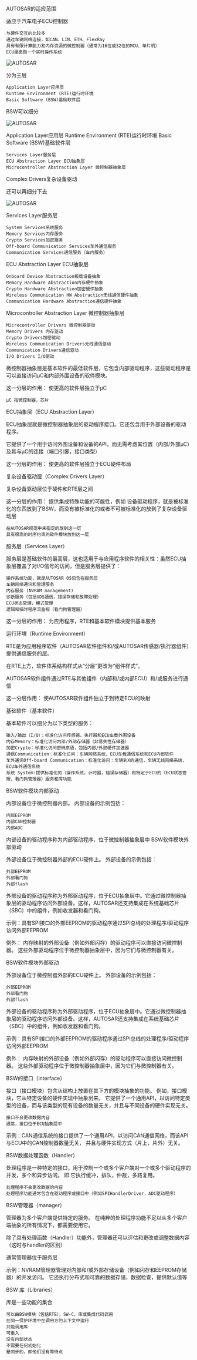 AUTOSAR的适应范围

适应于汽车电子ECU控制器

    与硬件交互的比较多
    通过车辆网络连接，如CAN、LIN、ETH、FlexRay
    具有有限计算能力和内存资源的微控制器（通常为16位或32位的MCU、单片机）
    ECU里面跑一个实时操作系统

![AUTOSAR](Image/img_53.png)

分为三层

    Application Layer应用层
    Runtime Environment (RTE)运行时环境
    Basic Software (BSW)基础软件层

BSW可以细分

![AUTOSAR](Image/img_54.png)

Application Layer应用层
Runtime Environment (RTE)运行时环境
Basic Software (BSW)基础软件层

    Services Layer服务层
    ECU Abstraction Layer ECU抽象层
    Microcontroller Abstraction Layer 微控制器抽象层

Complex Drivers复杂设备驱动

还可以再细分下去

![AUTOSAR](Image/img_55.png)

Services Layer服务层

    System Services系统服务
    Memory Services内存服务
    Crypto Services加密服务
    Off-board Communication Services车外通信服务
    Communication Services通信服务（车内服务）

ECU Abstraction Layer ECU抽象层

    Onboard Device Abstraction板载设备抽象
    Memory Hardware Abstraction内存硬件抽象
    Crypto Hardware Abstraction加密硬件抽象
    Wireless Communication HW Abstraction无线通信硬件抽象
    Communication Hardware Abstraction通信硬件抽象

Microcontroller Abstraction Layer 微控制器抽象层

    Microcontroller Drivers 微控制器驱动
    Memory Drivers 内存驱动
    Crypto Drivers加密驱动
    Wireless Communication Drivers无线通信驱动
    Communication Drivers通信驱动
    I/O Drivers I/O驱动

微控制器抽象层是基本软件的最低软件层，它包含内部驱动程序，这些驱动程序是可以直接访问µC和内部外围设备的软件模块。

这一分层的作用：
使更高的软件层独立于µC

    µC 指微控制器，芯片

ECU抽象层（ECU Abstraction Layer）

ECU抽象层就是微控制器抽象层的驱动程序接口。它还包含用于外部设备的驱动程序。

它提供了一个用于访问外围设备和设备的API，而无需考虑其位置（内部/外部µC）及其与µC的连接（端口引脚，接口类型）

这一分层的作用：
使更高的软件层独立于ECU硬件布局

复杂设备驱动层（Complex Drivers Layer）

复杂设备驱动层位于硬件和RTE层之间

这一分层的作用：
提供集成特殊功能的可能性，例如 设备驱动程序，就是被标准化的东西放到了BSW，而没有被标准化的或者不可被标准化的放到了复杂设备驱动层

    在AUTOSAR规范中未指定的放到这一层
    具有很高的时序约束的软件模块放到这一层

服务层（Services Layer）

服务层是基础软件的最高层，这也适用于与应用程序软件的相关性：虽然ECU抽象层覆盖了对I/O信号的访问，但是服务层提供了：

    操作系统功能，就是AUTOSAR OS包含在服务层
    车辆网络通讯和管理服务
    内存服务 (NVRAM management)
    诊断服务（包括UDS通信，错误存储和故障处理）
    ECU状态管理，模式管理
    逻辑和临时程序流监视（看门狗管理器）

这一分层的作用：
为应用程序，RTE和基本软件模块提供基本服务

运行环境（Runtime Environment）

RTE是为应用程序软件（AUTOSAR软件组件和/或AUTOSAR传感器/执行器组件）提供通信服务的层。

在RTE上方，软件体系结构样式从“分层”更改为“组件样式”。

AUTOSAR软件组件通过RTE与其他组件（内部和/或内部ECU）和/或服务进行通信

这一分层作用：
使AUTOSAR软件组件独立于到特定ECU的映射

基础软件（基本软件）

基本软件可以细分为以下类型的服务：

    输入/输出（I/O）：标准化访问传感器，执行器和ECU车载外围设备
    内存Memory：标准化访问内部/外部存储器（非易失性存储器）
    加密Crypto：标准化访问密码原语，包括内部/外部硬件加速器
    通信Communication：标准化访问：车辆网络系统，ECU车载通信系统和ECU内部软件
    车外通讯Off-board Communication：标准化访问：车辆到X的通信，车辆无线网络系统，ECU车外通信系统
    系统 System:提供标准化的（操作系统，计时器，错误存储器）和特定于ECU的（ECU状态管理，看门狗管理器）服务和库功能


BSW软件模块内部驱动

内部设备位于微控制器内部。 内部设备的示例包括：

    内部EEPROM
    内部CAN控制器
    内部ADC

内部设备的驱动程序称为内部驱动程序，位于微控制器抽象层中
BSW软件模块外部驱动

外部设备位于微控制器外部的ECU硬件上。 外部设备的示例包括：

    外部EEPROM
    外部看门狗
    外部flash

外部设备的驱动程序称为外部驱动程序，位于ECU抽象层中。它通过微控制器抽象层的驱动程序访问外部设备。这样，AUTOSAR还支持集成在系统基础芯片（SBC）中的组件，例如收发器和看门狗。

示例：具有SPI接口的外部EEPROM的驱动程序通过SPI总线的处理程序/驱动程序访问外部EEPROM

例外：
内存映射的外部设备（例如外部闪存）的驱动程序可以直接访问微控制器。 这些外部驱动程序位于微控制器抽象层中，因为它们与微控制器有关。

BSW软件模块外部驱动

外部设备位于微控制器外部的ECU硬件上。 外部设备的示例包括：

    外部EEPROM
    外部看门狗
    外部flash

外部设备的驱动程序称为外部驱动程序，位于ECU抽象层中。它通过微控制器抽象层的驱动程序访问外部设备。这样，AUTOSAR还支持集成在系统基础芯片（SBC）中的组件，例如收发器和看门狗。

示例：具有SPI接口的外部EEPROM的驱动程序通过SPI总线的处理程序/驱动程序访问外部EEPROM

例外：
内存映射的外部设备（例如外部闪存）的驱动程序可以直接访问微控制器。 这些外部驱动程序位于微控制器抽象层中，因为它们与微控制器有关。

BSW的接口（interface）

接口（接口模块）包含从结构上放置在其下方的模块抽象的功能。 例如，接口模块，它从特定设备的硬件实现中抽象出来。
它提供了一个通用API，以访问特定类型的设备，而与该类型的现有设备的数量无关，并且与不同设备的硬件实现无关。

    接口不会更改数据内容
    通常，接口位于ECU抽象层中

示例：CAN通信系统的接口提供了一个通用API，以访问CAN通信网络，而该API与ECU中的CAN控制器数量无关，
并且与硬件实现方式（片上，片外）无关。

BSW数据处理函数（Handler）

处理程序是一种特定的接口，用于控制一个或多个客户端对一个或多个驱动程序的并发，多个和异步访问。 即 它执行缓冲，排队，仲裁，多路复用。

    处理程序不会更改数据的内容
    处理程序功能通常包含在驱动程序或接口中（例如SPIHandlerDriver，ADC驱动程序）

BSW管理器（manager）

管理器为多个客户端提供特定的服务。 在纯粹的处理程序功能不足以从多个客户端抽象的所有情况下，都需要使用它。

除了具有处理函数（Handler）功能外，管理器还可以评估和更改或调整数据内容（这时与handler的区别）

通常管理器位于服务层

示例：NVRAM管理器管理对内部和/或外部存储设备（例如闪存和EEPROM存储器）的并发访问。
它还执行分布式和可靠的数据存储，数据检查，提供默认值等

BSW 库（Libraries）


库是一些功能的集合

    可以由BSW模块（包括RTE），SW-C，库或集成代码调用
    在同一保护环境中在调用方的上下文中运行
    只能调用库
    可重入
    没有内部状态
    不需要任何初始化
    是同步的，即他们没有等待点

